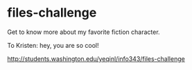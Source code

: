 # files-challenge
Get to know more about my favorite fiction character.

To Kristen: hey, you are so cool! 

http://students.washington.edu/yeqinl/info343/files-challenge